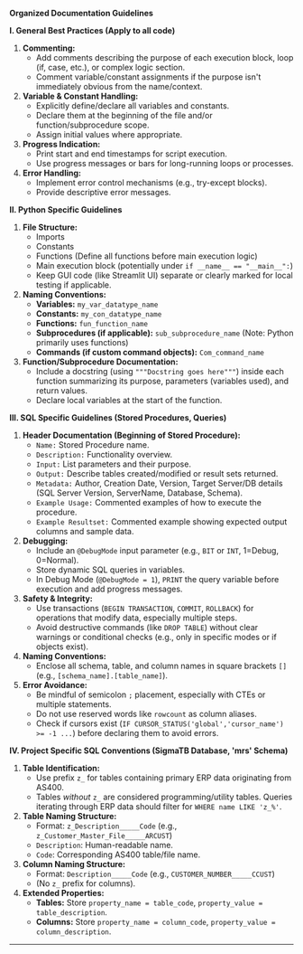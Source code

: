 
**Organized Documentation Guidelines**

**I. General Best Practices (Apply to all code)**

1.  **Commenting:**
    * Add comments describing the purpose of each execution block, loop (if, case, etc.), or complex logic section.
    * Comment variable/constant assignments if the purpose isn't immediately obvious from the name/context.
2.  **Variable & Constant Handling:**
    * Explicitly define/declare all variables and constants.
    * Declare them at the beginning of the file and/or function/subprocedure scope.
    * Assign initial values where appropriate.
3.  **Progress Indication:**
    * Print start and end timestamps for script execution.
    * Use progress messages or bars for long-running loops or processes.
4.  **Error Handling:**
    * Implement error control mechanisms (e.g., try-except blocks).
    * Provide descriptive error messages.

**II. Python Specific Guidelines**

1.  **File Structure:**
    * Imports
    * Constants
    * Functions (Define all functions before main execution logic)
    * Main execution block (potentially under `if __name__ == "__main__":`)
    * Keep GUI code (like Streamlit UI) separate or clearly marked for local testing if applicable.
2.  **Naming Conventions:**
    * **Variables:** `my_var_datatype_name`
    * **Constants:** `my_con_datatype_name`
    * **Functions:** `fun_function_name`
    * **Subprocedures (if applicable):** `sub_subprocedure_name` (Note: Python primarily uses functions)
    * **Commands (if custom command objects):** `Com_command_name`
3.  **Function/Subprocedure Documentation:**
    * Include a docstring (using `"""Docstring goes here"""`) inside each function summarizing its purpose, parameters (variables used), and return values.
    * Declare local variables at the start of the function.

**III. SQL Specific Guidelines (Stored Procedures, Queries)**

1.  **Header Documentation (Beginning of Stored Procedure):**
    * `Name:` Stored Procedure name.
    * `Description:` Functionality overview.
    * `Input:` List parameters and their purpose.
    * `Output:` Describe tables created/modified or result sets returned.
    * `Metadata:` Author, Creation Date, Version, Target Server/DB details (SQL Server Version, ServerName, Database, Schema).
    * `Example Usage:` Commented examples of how to execute the procedure.
    * `Example Resultset:` Commented example showing expected output columns and sample data.
2.  **Debugging:**
    * Include an `@DebugMode` input parameter (e.g., `BIT` or `INT`, 1=Debug, 0=Normal).
    * Store dynamic SQL queries in variables.
    * In Debug Mode (`@DebugMode = 1`), `PRINT` the query variable before execution and add progress messages.
3.  **Safety & Integrity:**
    * Use transactions (`BEGIN TRANSACTION`, `COMMIT`, `ROLLBACK`) for operations that modify data, especially multiple steps.
    * Avoid destructive commands (like `DROP TABLE`) without clear warnings or conditional checks (e.g., only in specific modes or if objects exist).
4.  **Naming Conventions:**
    * Enclose all schema, table, and column names in square brackets `[]` (e.g., `[schema_name].[table_name]`).
5.  **Error Avoidance:**
    * Be mindful of semicolon `;` placement, especially with CTEs or multiple statements.
    * Do not use reserved words like `rowcount` as column aliases.
    * Check if cursors exist (`IF CURSOR_STATUS('global','cursor_name') >= -1 ...`) before declaring them to avoid errors.

**IV. Project Specific SQL Conventions (SigmaTB Database, 'mrs' Schema)**

1.  **Table Identification:**
    * Use prefix `z_` for tables containing primary ERP data originating from AS400.
    * Tables *without* `z_` are considered programming/utility tables. Queries iterating through ERP data should filter for `WHERE name LIKE 'z_%'`.
2.  **Table Naming Structure:**
    * Format: `z_Description_____Code` (e.g., `z_Customer_Master_File_____ARCUST`)
    * `Description`: Human-readable name.
    * `Code`: Corresponding AS400 table/file name.
3.  **Column Naming Structure:**
    * Format: `Description_____Code` (e.g., `CUSTOMER_NUMBER_____CCUST`)
    * (No `z_` prefix for columns).
4.  **Extended Properties:**
    * **Tables:** Store `property_name = table_code`, `property_value = table_description`.
    * **Columns:** Store `property_name = column_code`, `property_value = column_description`.

---

